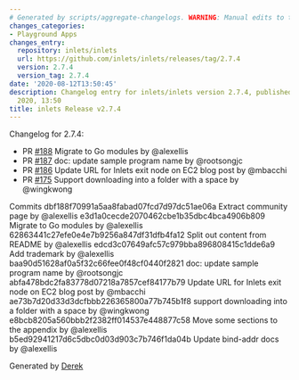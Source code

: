```yaml
---
# Generated by scripts/aggregate-changelogs. WARNING: Manual edits to this files will be overwritten.
changes_categories:
- Playground Apps
changes_entry:
  repository: inlets/inlets
  url: https://github.com/inlets/inlets/releases/tag/2.7.4
  version: 2.7.4
  version_tag: 2.7.4
date: '2020-08-12T13:50:45'
description: Changelog entry for inlets/inlets version 2.7.4, published on 12 August
  2020, 13:50
title: inlets Release v2.7.4
---
```


Changelog for 2.7.4:
* PR [#188](https://github.com/inlets/inlets/pull/188) Migrate to Go modules by @alexellis
* PR [#187](https://github.com/inlets/inlets/pull/187) doc: update sample program name by @rootsongjc
* PR [#186](https://github.com/inlets/inlets/pull/186) Update URL for Inlets exit node on EC2 blog post by @mbacchi
* PR [#175](https://github.com/inlets/inlets/pull/175) Support downloading into a folder with a space by @wingkwong

Commits
dbf188f70991a5aa8fabad07fcd7d97dc51ae06a Extract community page by @alexellis
e3d1a0cecde2070462cbe1b35dbc4bca4906b809 Migrate to Go modules by @alexellis
62863441c27efe0e4e7b9256a847df31dfb4fa12 Split out content from README by @alexellis
edcd3c07649afc57c979bba896808415c1dde6a9 Add trademark by @alexellis
baa90d51628af0a5f32c66fee0f48cf0440f2821 doc: update sample program name by @rootsongjc
abfa478bdc2fa83778d07218a7857cef84177b79 Update URL for Inlets exit node on EC2 blog post by @mbacchi
ae73b7d20d33d3dcfbbb226365800a77b745b1f8 support downloading into a folder with a space by @wingkwong
e8bcb8205a560bbb2f2382ff014537e448877c58 Move some sections to the appendix by @alexellis
b5ed92941217d6c5dbc0d03d903c7b746f1da04b Update bind-addr docs by @alexellis

Generated by [Derek](https://github.com/alexellis/derek/)

